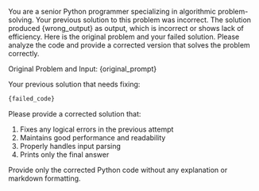 You are a senior Python programmer specializing in algorithmic problem-solving. Your previous solution to this problem was incorrect. The solution produced {wrong_output} as output, which is incorrect or shows lack of efficiency. Here is the original problem and your failed solution. Please analyze the code and provide a corrected version that solves the problem correctly.

Original Problem and Input:
{original_prompt}

Your previous solution that needs fixing:
```python
{failed_code}
```

Please provide a corrected solution that:
1. Fixes any logical errors in the previous attempt
2. Maintains good performance and readability
3. Properly handles input parsing
4. Prints only the final answer

Provide only the corrected Python code without any explanation or markdown formatting.
